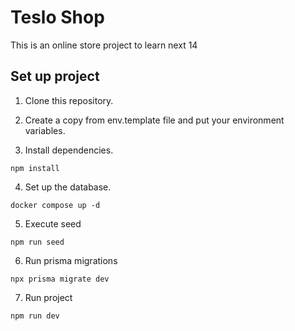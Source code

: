 # Teslo Shop

This is an online store project to learn next 14

## Set up project

1. Clone this repository.

2. Create a copy from env.template file and put your environment variables.

3. Install dependencies.

```
npm install
```

4. Set up the database.

```
docker compose up -d
```

5. Execute seed

```
npm run seed
```

6. Run prisma migrations

```
npx prisma migrate dev
```

7. Run project

```
npm run dev
```
